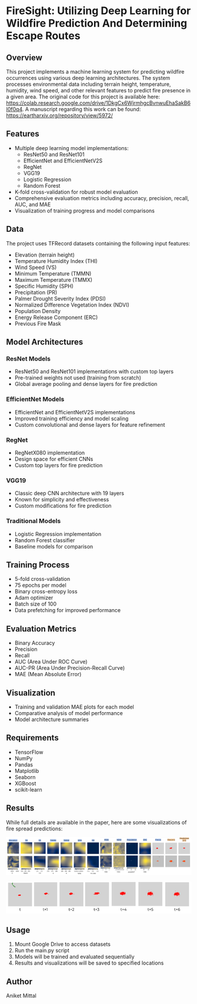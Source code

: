 # FireSight: Utilizing Deep Learning for Wildfire Prediction And Determining Escape Routes

## Overview
This project implements a machine learning system for predicting wildfire occurrences using various deep learning architectures. The system processes environmental data including terrain height, temperature, humidity, wind speed, and other relevant features to predict fire presence in a given area. The original code for this project is available here: https://colab.research.google.com/drive/1DkgCx6WjrmhgcBvnwuEhaSakB6I0f0q4. A manuscript regarding this work can be found: https://eartharxiv.org/repository/view/5972/

## Features
- Multiple deep learning model implementations:
  - ResNet50 and ResNet101
  - EfficientNet and EfficientNetV2S
  - RegNet
  - VGG19
  - Logistic Regression
  - Random Forest
- K-fold cross-validation for robust model evaluation
- Comprehensive evaluation metrics including accuracy, precision, recall, AUC, and MAE
- Visualization of training progress and model comparisons

## Data
The project uses TFRecord datasets containing the following input features:
- Elevation (terrain height)
- Temperature Humidity Index (THI)
- Wind Speed (VS)
- Minimum Temperature (TMMN)
- Maximum Temperature (TMMX)
- Specific Humidity (SPH)
- Precipitation (PR)
- Palmer Drought Severity Index (PDSI)
- Normalized Difference Vegetation Index (NDVI)
- Population Density
- Energy Release Component (ERC)
- Previous Fire Mask

## Model Architectures

### ResNet Models
- ResNet50 and ResNet101 implementations with custom top layers
- Pre-trained weights not used (training from scratch)
- Global average pooling and dense layers for fire prediction

### EfficientNet Models
- EfficientNet and EfficientNetV2S implementations
- Improved training efficiency and model scaling
- Custom convolutional and dense layers for feature refinement

### RegNet
- RegNetX080 implementation
- Design space for efficient CNNs
- Custom top layers for fire prediction

### VGG19
- Classic deep CNN architecture with 19 layers
- Known for simplicity and effectiveness
- Custom modifications for fire prediction

### Traditional Models
- Logistic Regression implementation
- Random Forest classifier
- Baseline models for comparison

## Training Process
- 5-fold cross-validation
- 75 epochs per model
- Binary cross-entropy loss
- Adam optimizer
- Batch size of 100
- Data prefetching for improved performance

## Evaluation Metrics
- Binary Accuracy
- Precision
- Recall
- AUC (Area Under ROC Curve)
- AUC-PR (Area Under Precision-Recall Curve)
- MAE (Mean Absolute Error)

## Visualization
- Training and validation MAE plots for each model
- Comparative analysis of model performance
- Model architecture summaries

## Requirements
- TensorFlow
- NumPy
- Pandas
- Matplotlib
- Seaborn
- XGBoost
- scikit-learn

## Results

While full details are available in the paper, here are some visualizations of fire spread predictions:

![Fire Spread Prediction Comparison](images/fire_spread_prediction.png)

![Fire Spread Prediction Over Time](images/fire_sight_over_time.png)

## Usage
1. Mount Google Drive to access datasets
2. Run the main.py script
3. Models will be trained and evaluated sequentially
4. Results and visualizations will be saved to specified locations

## Author
Aniket Mittal

